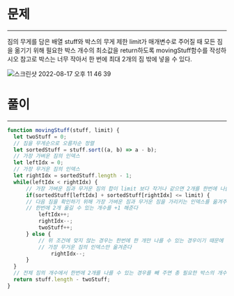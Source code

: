 # 문제
---
짐의 무게를 담은 배열 stuff와 박스의 무게 제한 limit가 매개변수로 주어질 때 모든 짐을 옮기기 위해 필요한 박스 개수의 최소값을 return하도록 movingStuff함수를 작성하시오
참고로 박스는 너무 작아서 한 번에 최대 2개의 짐 밖에 넣을 수 있다.


![스크린샷 2022-08-17 오후 11 46 39](https://user-images.githubusercontent.com/80194405/185169743-feaedb07-2c5d-4094-ab0e-fae983fd4754.jpg)


# 풀이
---
```jsx
function movingStuff(stuff, limit) {
  let twoStuff = 0;
  // 짐을 무게순으로 오름차순 정렬
  let sortedStuff = stuff.sort((a, b) => a - b);
  // 가장 가벼운 짐의 인덱스
  let leftIdx = 0;
  // 가장 무거운 짐의 인덱스
  let rightIdx = sortedStuff.length - 1;
  while(leftIdx < rightIdx) {
      // 가장 가벼운 짐과 무거운 짐의 합이 limit 보다 작거나 같으면 2개를 한번에 나를 수 있다
      if(sortedStuff[leftIdx] + sortedStuff[rightIdx] <= limit) {
      // 다음 짐을 확인하기 위해 가장 가벼운 짐과 무거운 짐을 가리키는 인덱스를 옮겨주고
      // 한번에 2개 옮길 수 있는 개수를 +1 해준다   
          leftIdx++;
          rightIdx--;
          twoStuff++;
      } else {
          // 위 조건에 맞지 않는 경우는 한번에 한 개만 나를 수 있는 경우이기 때문에
          // 가장 무거운 짐의 인덱스만 옮겨준다
              rightIdx--;
      }
  }
  // 전체 짐의 개수에서 한번에 2개를 나를 수 있는 경우를 빼 주면 총 필요한 박스의 개수를 구할 수 있다
  return stuff.length - twoStuff;
}
```

